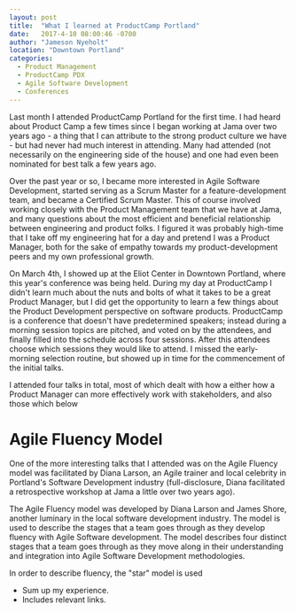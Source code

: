 ```yaml
---
layout: post
title:  "What I learned at ProductCamp Portland"
date:   2017-4-10 08:00:46 -0700
author: "Jameson Nyeholt"
location: "Downtown Portland"
categories:
  - Product Management
  - ProductCamp PDX
  - Agile Software Development
  - Conferences
---
```


Last month I attended ProductCamp Portland for the first time.  I had heard about Product Camp a few times since I began working at Jama over two years ago - a thing that I can attribute to the strong product culture we have - but had never had much interest in attending.  Many had attended (not necessarily on the engineering side of the house) and one had even been nominated for best talk a few years ago.

Over the past year or so, I became more interested in Agile Software Development, started serving as a Scrum Master for a feature-development team, and became a Certified Scrum Master.  This of course involved working closely with the Product Management team that we have at Jama, and many questions about the most efficient and beneficial relationship between engineering and product folks.  I figured it was probably high-time that I take off my engineering hat for a day and pretend I was a Product Manager, both for the sake of empathy towards my product-development peers and my own professional growth.

On March 4th, I showed up at the Eliot Center in Downtown Portland, where this year's conference was being held. During my day at ProductCamp I didn't learn much about the nuts and bolts of what it takes to be a great Product Manager, but I did get the opportunity to learn a few things about the Product Development perspective on software products.  ProductCamp is a conference that doesn't have predetermined speakers; instead during a morning session topics are pitched, and voted on by the attendees, and finally filled into the schedule across four sessions.  After this attendees choose which sessions they would like to attend.  I missed the early-morning selection routine, but showed up in time for the commencement of the initial talks.

I attended four talks in total, most of which dealt with how a either how a Product Manager can more effectively work with stakeholders, and also those which below

# Agile Fluency Model

One of the more interesting talks that I attended was on the Agile Fluency model was facilitated by Diana Larson, an Agile trainer and local celebrity in Portland's Software Development industry (full-disclosure, Diana facilitated a retrospective workshop at Jama a little over two years ago).  

The Agile Fluency model was developed by Diana Larson and James Shore, another luminary in the local software development industry.  The model is used to describe the stages that a team goes through as they develop fluency with Agile Software development.  The model describes four distinct stages that a team goes through as they move along in their understanding and integration into Agile Software Development methodologies.

In order to describe fluency, the "star" model is used



- Sum up my experience.
- Includes relevant links.
